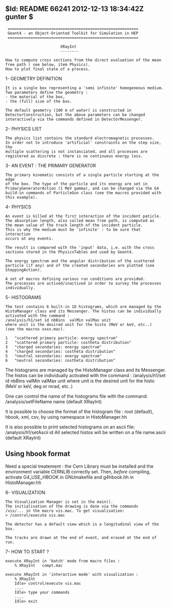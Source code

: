 $Id: README 66241 2012-12-13 18:34:42Z gunter $
-------------------------------------------------------------------

     =========================================================
     Geant4 - an Object-Oriented Toolkit for Simulation in HEP
     =========================================================

                            XRayInt
                            --------

	How to compute cross sections from the direct evaluation of the mean
	free path ( see below, item Physics).
	How to plot final state of a process.	 
	
 1- GEOMETRY DEFINITION
 
 	It is a single box representing a 'semi infinite' homogeneous medium.
 	Two parameters define the geometry :
 	- the material of the box,
	- the (full) size of the box.
 	
 	The default geometry (100 m of water) is constructed in 
	DetectorConstruction, but the above parameters can be changed 
	interactively via the commands defined in DetectorMessenger.
 	
 2- PHYSICS LIST
 
 	The physics list contains the standard electromagnetic processes.
	In order not to introduce 'artificial' constraints on the step size, the
	multiple scattering is not instanciated, and all processes are
	registered as discrete : there is no continuous energy loss.  
 	 
 3- AN EVENT : THE PRIMARY GENERATOR
 
 	The primary kinematic consists of a single particle starting at the edge
	of the box. The type of the particle and its energy are set in 
	PrimaryGeneratorAction (1 MeV gamma), and can be changed via the G4 
 	build-in commands of ParticleGun class (see the macros provided with 
 	this example).
 	
 4- PHYSICS
 
	An event is killed at the first interaction of the incident paticle.
	The absorption length, also called mean free path, is computed as 
	the mean value of the track length of the incident particle.
	This is why the medium must be 'infinite' : to be sure that interaction
	occurs at any events.
	
	The result is compared with the 'input' data, i.e. with the cross
	sections stored in the PhysicsTables and used by Geant4.
	
	The energy spectrum and the angular distribution of the scattered
	particle (if any) and of the created secondaries are plotted (see
	SteppingAction).
 	
 	A set of macros defining various run conditions are provided.
 	The processes are actived/inactived in order to survey the processes 
	individually.

 5- HISTOGRAMS
         
	The test contains 6 built-in 1D histograms, which are managed by the
	HistoManager class and its Messenger. The histos can be individually 
	activated with the command :
	/analysis/h1/set id nbBins  valMin valMax unit 
	where unit is the desired unit for the histo (MeV or keV, etc..)
	(see the macros xxxx.mac).
 
	1	"scattered primary particle: energy spectrum"
	2	"scattered primary particle: costheta distribution"
	3	"charged secondaries: energy spectrum"
	4	"charged secondaries: costheta distribution"
	5	"neutral secondaries: energy spectrum"
	6	"neutral secondaries: costheta distribution"			
      
   The histograms are managed by the HistoManager class and its Messenger. 
   The histos can be individually activated with the command :
   /analysis/h1/set id nbBins  valMin valMax unit 
   where unit is the desired unit for the histo (MeV or keV, deg or mrad, etc..)
   
   One can control the name of the histograms file with the command:
   /analysis/setFileName  name  (default XRayInt)
   
   It is possible to choose the format of the histogram file : root (default),
   hbook, xml, csv, by using namespace in HistoManager.hh
       
   It is also possible to print selected histograms on an ascii file:
   /analysis/h1/setAscii id
   All selected histos will be written on a file name.ascii (default XRayInt) 
    
 Using hbook format
 ------------------
 
 Need a special treatement : the Cern Library must be installed and the
 environment variable CERNLIB correctly set. Then, *before* compiling,
 activate G4_USE_HBOOK in GNUmakefile and g4hbook.hh in HistoManager.hh
 	 				
 6- VISUALIZATION
 
 	The Visualization Manager is set in the main().
 	The initialisation of the drawing is done via the commands
 	/vis/... in the macro vis.mac. To get visualisation:
 	> /control/execute vis.mac
 	
 	The detector has a default view which is a longitudinal view of the 
 	box.
 	
 	The tracks are drawn at the end of event, and erased at the end of run.
	
 7- HOW TO START ?
 
	execute XRayInt in 'batch' mode from macro files :
 		% XRayInt   compt.mac
 		
	execute XRayInt in 'interactive mode' with visualization :
 		% XRayInt
		Idle> control/execute vis.mac
 		....
 		Idle> type your commands
 		....
 		Idle> exit
  
